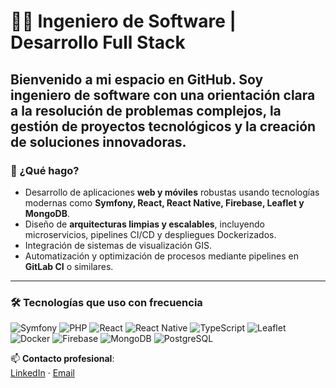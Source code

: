 # 👨‍💻 Ingeniero de Software | Desarrollo Full Stack

Bienvenido a mi espacio en GitHub. Soy **ingeniero de software** con una orientación clara a la **resolución de problemas complejos**, la **gestión de proyectos tecnológicos** y la **creación de soluciones innovadoras.**
---

### 🚀 ¿Qué hago?

- Desarrollo de aplicaciones **web y móviles** robustas usando tecnologías modernas como **Symfony, React, React Native, Firebase, Leaflet y MongoDB**.
- Diseño de **arquitecturas limpias y escalables**, incluyendo microservicios, pipelines CI/CD y despliegues Dockerizados.
- Integración de sistemas de visualización GIS.
- Automatización y optimización de procesos mediante pipelines en **GitLab CI** o similares.

---

### 🛠 Tecnologías que uso con frecuencia

![Symfony](https://img.shields.io/badge/-Symfony-000?logo=symfony)
![PHP](https://img.shields.io/badge/-PHP-777BB4?logo=php&logoColor=white)
![React](https://img.shields.io/badge/-React-61DAFB?logo=react&logoColor=black)
![React Native](https://img.shields.io/badge/-React%20Native-20232a?logo=react&logoColor=61DAFB)
![TypeScript](https://img.shields.io/badge/-TypeScript-3178C6?logo=typescript&logoColor=white)
![Leaflet](https://img.shields.io/badge/-Leaflet-199900?logo=leaflet&logoColor=white)
![Docker](https://img.shields.io/badge/-Docker-2496ED?logo=docker&logoColor=white)
![Firebase](https://img.shields.io/badge/-Firebase-FFCA28?logo=firebase&logoColor=black)
![MongoDB](https://img.shields.io/badge/-MongoDB-47A248?logo=mongodb&logoColor=white)
![PostgreSQL](https://img.shields.io/badge/-PostgreSQL-336791?logo=postgresql&logoColor=white)


📫 **Contacto profesional**:  
[LinkedIn](https://www.linkedin.com/in/iv%C3%A1n-arteta-triguero-8712a0207/) · [Email](mailto:ivanarteta97@gmail.com)


